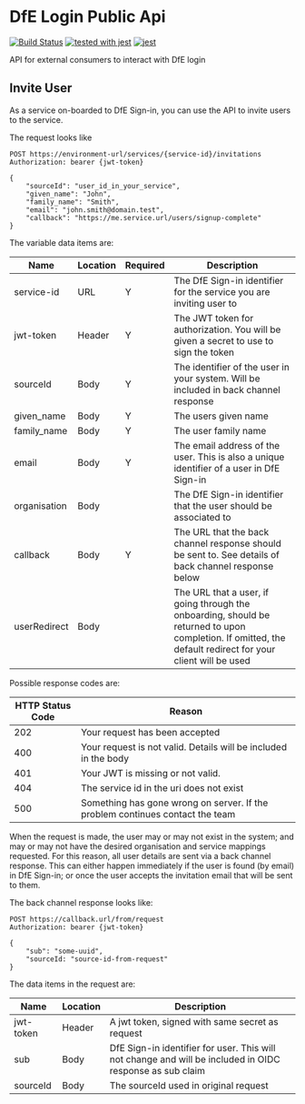 # DfE Login Public Api
[![Build Status](https://travis-ci.org/DFE-Digital/login.dfe.public-api.svg?branch=master)](https://travis-ci.org/DFE-Digital/login.dfe.public-api)
[![tested with jest](https://img.shields.io/badge/tested_with-jest-99424f.svg)](https://github.com/facebook/jest) [![jest](https://jestjs.io/img/jest-badge.svg)](https://github.com/facebook/jest)

API for external consumers to interact with DfE login


## Invite User
As a service on-boarded to DfE Sign-in, you can use the API to invite users to the service.

The request looks like
```
POST https://environment-url/services/{service-id}/invitations
Authorization: bearer {jwt-token}

{
    "sourceId": "user_id_in_your_service",
	"given_name": "John",
	"family_name": "Smith",
	"email": "john.smith@domain.test",
	"callback": "https://me.service.url/users/signup-complete"
}
```

The variable data items are:

| Name         | Location | Required | Description |
| ------------ | -------- | -------- | ----------- |
| service-id   | URL      | Y        | The DfE Sign-in identifier for the service you are inviting user to |
| jwt-token    | Header   | Y        | The JWT token for authorization. You will be given a secret to use to sign the token |
| sourceId     | Body     | Y        | The identifier of the user in your system. Will be included in back channel response |
| given_name   | Body     | Y        | The users given name |
| family_name  | Body     | Y        | The user family name |
| email        | Body     | Y        | The email address of the user. This is also a unique identifier of a user in DfE Sign-in |
| organisation | Body     |          | The DfE Sign-in identifier that the user should be associated to |
| callback     | Body     | Y        | The URL that the back channel response should be sent to. See details of back channel response below |
| userRedirect | Body     |          | The URL that a user, if going through the onboarding, should be returned to upon completion. If omitted, the default redirect for your client will be used |

Possible response codes are:

| HTTP Status Code | Reason |
| ---------------- | ------ |
| 202              | Your request has been accepted |
| 400              | Your request is not valid. Details will be included in the body |
| 401              | Your JWT is missing or not valid. |
| 404              | The service id in the uri does not exist |
| 500              | Something has gone wrong on server. If the problem continues contact the team |

When the request is made, the user may or may not exist in the system;
and may or may not have the desired organisation and service mappings requested.
For this reason, all user details are sent via a back channel response. This can
either happen immediately if the user is found (by email) in DfE Sign-in; or once
the user accepts the invitation email that will be sent to them.

The back channel response looks like:
```
POST https://callback.url/from/request
Authorization: bearer {jwt-token}

{
    "sub": "some-uuid",
    "sourceId: "source-id-from-request"
}
```

The data items in the request are:

| Name      | Location | Description |
| --------- | -------- | ----------- |
| jwt-token | Header   | A jwt token, signed with same secret as request |
| sub       | Body     | DfE Sign-in identifier for user. This will not change and will be included in OIDC response as sub claim |
| sourceId  | Body     | The sourceId used in original request |